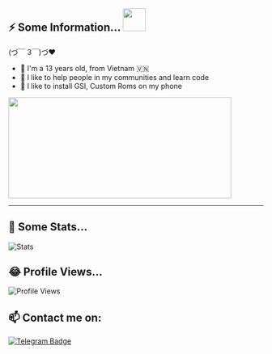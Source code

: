 ## ⚡ Some Information... <img src="https://i.pinimg.com/originals/35/d0/ba/35d0ba9d59207714c5a0a31c28706f96.gif" width="45px">
(づ￣ 3￣)づ❤

- 🐥 I'm a 13 years old, from Vietnam 🇻🇳
- 💬 I like to help people in my communities and learn code
- 🌱 I like to install GSI, Custom Roms on my phone

<img src="https://jobs.hybrid-technologies.vn/wp-content/uploads/2020/06/andy-sm.png" width="440" height="200" />

---

## 🔭 Some Stats...
![Stats](https://github-readme-stats.vercel.app/api?username=DunggVN&count_private=true&include_all_commits=true&show_icons=true)

## 😂 Profile Views...
![Profile Views](https://komarev.com/ghpvc/?username=TienDungVN)

## 📫 Contact me on:
[![Telegram Badge](https://img.shields.io/badge/Telegram-0088CC?style=flat&logo=Telegram&logoColor=white)](https://t.me/DunggVN)




